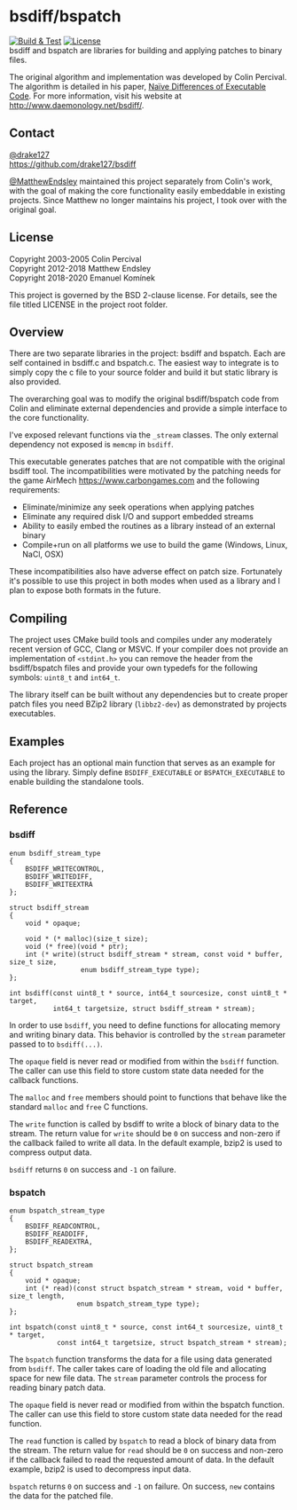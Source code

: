 bsdiff/bspatch
=====
[![Build & Test](https://github.com/drake127/bsdiff/workflows/Build%20&%20Test/badge.svg)](https://github.com/drake127/bsdiff/actions?query=workflow%3A%22Build+%26+Test%22)
[![License](https://img.shields.io/badge/License-BSD%202--Clause-orange.svg)](https://opensource.org/licenses/BSD-2-Clause)  
bsdiff and bspatch are libraries for building and applying patches to binary
files.

The original algorithm and implementation was developed by Colin Percival.  
The algorithm is detailed in his paper, [Naïve Differences of Executable Code](http://www.daemonology.net/papers/bsdiff.pdf).
For more information, visit his website at <http://www.daemonology.net/bsdiff/>.

Contact
-----
[@drake127](https://github.com/drake127)  
https://github.com/drake127/bsdiff

[@MatthewEndsley](https://twitter.com/#!/MatthewEndsley) maintained this project
separately from Colin's work, with the goal of making the core functionality
easily embeddable in existing projects. Since Matthew no longer maintains his
project, I took over with the original goal.

License
-----
Copyright 2003-2005 Colin Percival  
Copyright 2012-2018 Matthew Endsley  
Copyright 2018-2020 Emanuel Komínek

This project is governed by the BSD 2-clause license. For details, see the file
titled LICENSE in the project root folder.

Overview
-----
There are two separate libraries in the project: bsdiff and bspatch. Each are
self contained in bsdiff.c and bspatch.c. The easiest way to integrate is to
simply copy the c file to your source folder and build it but static library is
also provided.

The overarching goal was to modify the original bsdiff/bspatch code from Colin
and eliminate external dependencies and provide a simple interface to the core
functionality.

I've exposed relevant functions via the `_stream` classes. The only external
dependency not exposed is `memcmp` in `bsdiff`.

This executable generates patches that are not compatible with the original
bsdiff tool. The incompatibilities were motivated by the patching needs for the
game AirMech <https://www.carbongames.com> and the following requirements:

* Eliminate/minimize any seek operations when applying patches
* Eliminate any required disk I/O and support embedded streams
* Ability to easily embed the routines as a library instead of an external
  binary
* Compile+run on all platforms we use to build the game (Windows, Linux, NaCl,
  OSX)

These incompatibilities also have adverse effect on patch size. Fortunately it's
possible to use this project in both modes when used as a library and I plan to
expose both formats in the future.

Compiling
-----
The project uses CMake build tools and compiles under any moderately recent
version of GCC, Clang or MSVC. If your compiler does not provide an
implementation of `<stdint.h>` you can remove the header from the bsdiff/bspatch
files and provide your own typedefs for the following symbols: `uint8_t` and
`int64_t`.

The library itself can be built without any dependencies but to create proper
patch files you need BZip2 library (`libbz2-dev`) as demonstrated by projects
executables.

Examples
-----
Each project has an optional main function that serves as an example for using
the library. Simply define `BSDIFF_EXECUTABLE` or `BSPATCH_EXECUTABLE` to enable
building the standalone tools.

Reference
---------
### bsdiff

	enum bsdiff_stream_type
	{
		BSDIFF_WRITECONTROL,
		BSDIFF_WRITEDIFF,
		BSDIFF_WRITEEXTRA
	};

	struct bsdiff_stream
	{
		void * opaque;

		void * (* malloc)(size_t size);
		void (* free)(void * ptr);
		int (* write)(struct bsdiff_stream * stream, const void * buffer, size_t size,
		              enum bsdiff_stream_type type);
	};

	int bsdiff(const uint8_t * source, int64_t sourcesize, const uint8_t * target,
	           int64_t targetsize, struct bsdiff_stream * stream);

In order to use `bsdiff`, you need to define functions for allocating memory and
writing binary data. This behavior is controlled by the `stream` parameter
passed to to `bsdiff(...)`.

The `opaque` field is never read or modified from within the `bsdiff` function.
The caller can use this field to store custom state data needed for the callback
functions.

The `malloc` and `free` members should point to functions that behave like the
standard `malloc` and `free` C functions.

The `write` function is called by bsdiff to write a block of binary data to the
stream. The return value for `write` should be `0` on success and non-zero if
the callback failed to write all data. In the default example, bzip2 is used to
compress output data.

`bsdiff` returns `0` on success and `-1` on failure.

### bspatch

	enum bspatch_stream_type
	{
		BSDIFF_READCONTROL,
		BSDIFF_READDIFF,
		BSDIFF_READEXTRA,
	};

	struct bspatch_stream
	{
		void * opaque;
		int (* read)(const struct bspatch_stream * stream, void * buffer, size_t length,
		             enum bspatch_stream_type type);
	};

	int bspatch(const uint8_t * source, const int64_t sourcesize, uint8_t * target,
	            const int64_t targetsize, struct bspatch_stream * stream);

The `bspatch` function transforms the data for a file using data generated from
`bsdiff`. The caller takes care of loading the old file and allocating space for
new file data. The `stream` parameter controls the process for reading binary
patch data.

The `opaque` field is never read or modified from within the bspatch function.
The caller can use this field to store custom state data needed for the read
function.

The `read` function is called by `bspatch` to read a block of binary data from
the stream. The return value for `read` should be `0` on success and non-zero if
the callback failed to read the requested amount of data. In the default
example, bzip2 is used to decompress input data.

`bspatch` returns `0` on success and `-1` on failure. On success, `new` contains
the data for the patched file.
